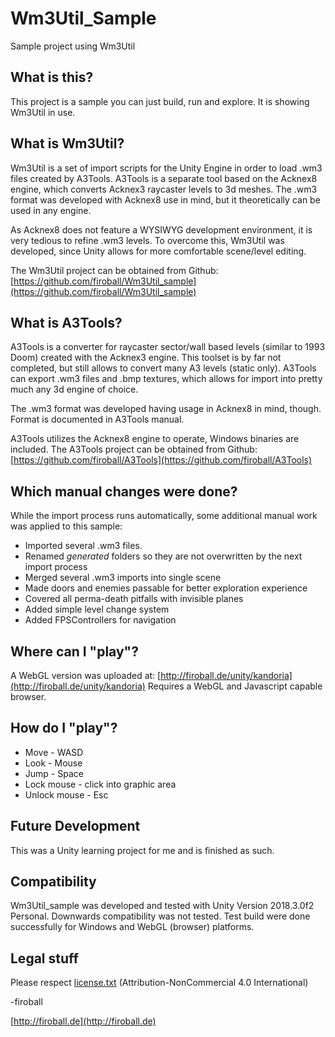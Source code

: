 # Wm3Util_Sample
Sample project using Wm3Util

## What is this?

This project is a sample you can just build, run and explore. It is showing Wm3Util in use.


## What is Wm3Util?

Wm3Util is a set of import scripts for the Unity Engine in order to load .wm3 files created by A3Tools.
A3Tools is a separate tool based on the Acknex8 engine, which converts Acknex3 raycaster levels to 3d meshes.
The .wm3 format was developed with Acknex8 use in mind, but it theoretically can be used in any engine. 

As Acknex8 does not feature a WYSIWYG development environment, it is very tedious to refine .wm3 levels.
To overcome this, Wm3Util was developed, since Unity allows for more comfortable scene/level editing.

The Wm3Util project can be obtained from Github: 
[https://github.com/firoball/Wm3Util_sample](https://github.com/firoball/Wm3Util_sample)


## What is A3Tools?

A3Tools is a converter for raycaster sector/wall based levels (similar to 1993 Doom) created with the Acknex3 engine.
This toolset is by far not completed, but still allows to convert many A3 levels (static only).
A3Tools can export .wm3 files and .bmp textures, which allows for import into pretty much any 3d engine of choice.

The .wm3 format was developed having usage in Acknex8 in mind, though. Format is documented in A3Tools manual.

A3Tools utilizes the Acknex8 engine to operate, Windows binaries are included. The A3Tools project can be obtained from Github: 
[https://github.com/firoball/A3Tools](https://github.com/firoball/A3Tools)


## Which manual changes were done?

While the import process runs automatically, some additional manual work was applied to this sample:
* Imported several .wm3 files. 
* Renamed *generated* folders so they are not overwritten by the next import process
* Merged several .wm3 imports into single scene
* Made doors and enemies passable for better exploration experience
* Covered all perma-death pitfalls with invisible planes
* Added simple level change system
* Added FPSControllers for navigation


## Where can I "play"?

A WebGL version was uploaded at:
[http://firoball.de/unity/kandoria](http://firoball.de/unity/kandoria)
Requires a WebGL and Javascript capable browser.


## How do I "play"?

* Move - WASD
* Look - Mouse
* Jump - Space
* Lock mouse - click into graphic area
* Unlock mouse - Esc


## Future Development

This was a Unity learning project for me and is finished as such.


## Compatibility

Wm3Util_sample was developed and tested with Unity Version 2018.3.0f2 Personal.
Downwards compatibility was not tested.
Test build were done successfully for Windows and WebGL (browser) platforms.


## Legal stuff

Please respect [license.txt](license.txt) (Attribution-NonCommercial 4.0 International)

-firoball

[http://firoball.de](http://firoball.de)
